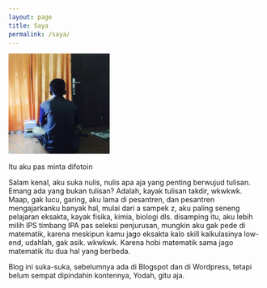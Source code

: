 ```yaml
---
layout: page
title: Saya
permalink: /saya/
---
```


<img src='https://raw.githubusercontent.com/nurialva/catatanku/master/static/IMG_2588.JPG' style='width:200px;' />
<p>Itu aku pas minta difotoin</p>
<p>Salam kenal, aku suka nulis, nulis apa aja yang penting berwujud tulisan. Emang ada yang bukan tulisan? Adalah, kayak tulisan takdir, wkwkwk. Maap, gak lucu,
garing, aku lama di pesantren, dan pesantren mengajarkanku banyak hal, mulai dari a sampek z, 
aku paling seneng pelajaran eksakta, kayak fisika, kimia, biologi dls. disamping itu, aku lebih milih IPS timbang IPA pas seleksi penjurusan,
mungkin aku gak pede di matematik, karena meskipun kamu jago eksakta kalo skill kalkulasinya low-end, udahlah, gak asik. wkwkwk.
Karena hobi matematik sama jago matematik itu dua hal yang berbeda.
</p>
<p>Blog ini suka-suka, sebelumnya ada di Blogspot dan di Wordpress, tetapi belum sempat dipindahin kontennya, Yodah, gitu aja.</p>
